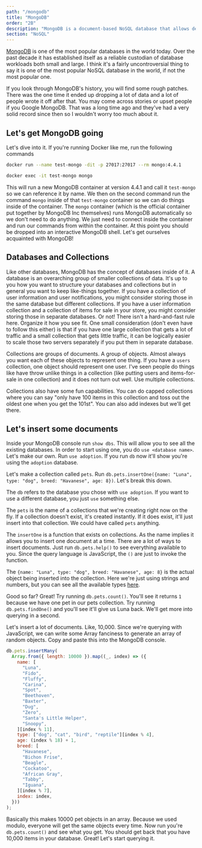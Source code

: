 ```yaml
---
path: "/mongodb"
title: "MongoDB"
order: "2B"
description: "MongoDB is a document-based NoSQL database that allows developers to write unstructured data to be queried later. Brian goes into what this means for a developer and when you might want to use it"
section: "NoSQL"
---
```


[MongoDB][jetbrains] is one of the most popular databases in the world today. Over the past decade it has established itself as a reliable custodian of database workloads both small and large. I think it's a fairly uncontroversial thing to say it is one of the most popular NoSQL database in the world, if not the most popular one.

If you look through MongoDB's history, you will find some rough patches. There was the one time it ended up dropping a lot of data and a lot of people wrote it off after that. You may come across stories or upset people if you Google MongoDB. That was a long time ago and they've had a very solid record since then so I wouldn't worry too much about it.

## Let's get MongoDB going

Let's dive into it. If you're running Docker like me, run the following commands

```bash
docker run --name test-mongo -dit -p 27017:27017 --rm mongo:4.4.1

docker exec -it test-mongo mongo
```

This will run a new MongoDB container at version 4.4.1 and call it `test-mongo` so we can reference it by name. We then on the second command run the command `mongo` inside of that `test-mongo` container so we can do things inside of the container. The `mongo` container (which is the official container put together by MongoDB Inc themselves) runs MongoDB automatically so we don't need to do anything. We just need to connect inside the container and run our commands from within the container. At this point you should be dropped into an interactive MongoDB shell. Let's get ourselves acquainted with MongoDB!

## Databases and Collections

Like other databases, MongoDB has the concept of databases inside of it. A database is an overarching group of smaller collections of data. It's up to you how you want to structure your databases and collections but in general you want to keep like-things together. If you have a collection of user information and user notifications, you might consider storing those in the same database but different collections. If you have a user information collection and a collection of items for sale in your store, you might consider storing those in separate databases. Or not! There isn't a hard-and-fast rule here. Organize it how you see fit. One small consideration (don't even have to follow this either) is that if you have one large collection that gets a lot of traffic and a small collection that gets little traffic, it can be logically easier to scale those two servers separately if you put them in separate database.

Collections are groups of documents. A group of objects. Almost always you want each of these objects to represent one thing. If you have a `users` collection, one object should represent one user. I've seen people do things like have throw unlike things in a collection (like putting users and items-for-sale in one collection) and it does not turn out well. Use multiple collections.

Collections also have some fun capabilities. You can do capped collections where you can say "only have 100 items in this collection and toss out the oldest one when you get the 101st". You can also add indexes but we'll get there.

## Let's insert some documents

Inside your MongoDB console run `show dbs`. This will allow you to see all the existing databases. In order to start using one, you do `use <database name>`. Let's make our own. Run `use adoption`. If you run `db` now it'll show you're using the `adoption` database.

Let's make a collection called `pets`. Run `db.pets.insertOne({name: "Luna", type: "dog", breed: "Havanese", age: 8})`. Let's break this down.

The `db` refers to the database you chose with `use adoption`. If you want to use a different database, you just `use` something else.

The `pets` is the name of a collections that we're creating right now on the fly. If a collection doesn't exist, it's created instantly. If it does exist, it'll just insert into that collection. We could have called `pets` anything.

The `insertOne` is a function that exists on collections. As the name implies it allows you to insert one document at a time. There are a lot of ways to insert documents. Just run `db.pets.help()` to see everything available to you. Since the query language is JavaScript, the `()` are just to invoke the function.

The `{name: "Luna", type: "dog", breed: "Havanese", age: 8}` is the actual object being inserted into the collection. Here we're just using strings and numbers, but you can see all the available types [here][bson].

Good so far? Great! Try running `db.pets.count()`. You'll see it returns `1` because we have one pet in our pets collection. Try running `db.pets.findOne()` and you'll see it'll give us Luna back. We'll get more into querying in a second.

Let's insert a lot of documents. Like, 10,000. Since we're querying with JavaScript, we can write some Array fanciness to generate an array of random objects. Copy and paste this into the MongoDB console.

```javascript
db.pets.insertMany(
  Array.from({ length: 10000 }).map((_, index) => ({
    name: [
      "Luna",
      "Fido",
      "Fluffy",
      "Carina",
      "Spot",
      "Beethoven",
      "Baxter",
      "Dug",
      "Zero",
      "Santa's Little Helper",
      "Snoopy",
    ][index % 11],
    type: ["dog", "cat", "bird", "reptile"][index % 4],
    age: (index % 18) + 1,
    breed: [
      "Havanese",
      "Bichon Frise",
      "Beagle",
      "Cockatoo",
      "African Gray",
      "Tabby",
      "Iguana",
    ][index % 7],
    index: index,
  }))
);
```

Basically this makes 10000 pet objects in an array. Because we used modulo, everyone will get the same objects every time. Now run you're `db.pets.count()` and see what you get. You should get back that you have 10,000 items in your database. Great! Let's start querying it.

[jetbrains]: https://www.jetbrains.com/lp/devecosystem-2020/databases/
[bson]: https://docs.mongodb.com/manual/reference/bson-types/
